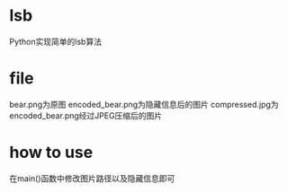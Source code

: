 # lsb
Python实现简单的lsb算法

# file
bear.png为原图
encoded_bear.png为隐藏信息后的图片
compressed.jpg为encoded_bear.png经过JPEG压缩后的图片

# how to use
在main()函数中修改图片路径以及隐藏信息即可
